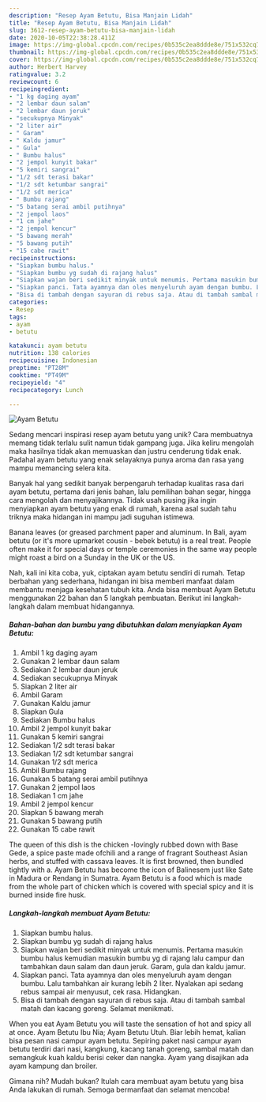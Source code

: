 ```yaml
---
description: "Resep Ayam Betutu, Bisa Manjain Lidah"
title: "Resep Ayam Betutu, Bisa Manjain Lidah"
slug: 3612-resep-ayam-betutu-bisa-manjain-lidah
date: 2020-10-05T22:38:28.411Z
image: https://img-global.cpcdn.com/recipes/0b535c2ea8ddde8e/751x532cq70/ayam-betutu-foto-resep-utama.jpg
thumbnail: https://img-global.cpcdn.com/recipes/0b535c2ea8ddde8e/751x532cq70/ayam-betutu-foto-resep-utama.jpg
cover: https://img-global.cpcdn.com/recipes/0b535c2ea8ddde8e/751x532cq70/ayam-betutu-foto-resep-utama.jpg
author: Herbert Harvey
ratingvalue: 3.2
reviewcount: 6
recipeingredient:
- "1 kg daging ayam"
- "2 lembar daun salam"
- "2 lembar daun jeruk"
- "secukupnya Minyak"
- "2 liter air"
- " Garam"
- " Kaldu jamur"
- " Gula"
- " Bumbu halus"
- "2 jempol kunyit bakar"
- "5 kemiri sangrai"
- "1/2 sdt terasi bakar"
- "1/2 sdt ketumbar sangrai"
- "1/2 sdt merica"
- " Bumbu rajang"
- "5 batang serai ambil putihnya"
- "2 jempol laos"
- "1 cm jahe"
- "2 jempol kencur"
- "5 bawang merah"
- "5 bawang putih"
- "15 cabe rawit"
recipeinstructions:
- "Siapkan bumbu halus."
- "Siapkan bumbu yg sudah di rajang halus"
- "Siapkan wajan beri sedikit minyak untuk menumis. Pertama masukin bumbu halus kemudian masukin bumbu yg di rajang lalu campur dan tambahkan daun salam dan daun jeruk. Garam, gula dan kaldu jamur."
- "Siapkan panci. Tata ayamnya dan oles menyeluruh ayam dengan bumbu. Lalu tambahkan air kurang lebih 2 liter. Nyalakan api sedang rebus sampai air menyusut, cek rasa. Hidangkan."
- "Bisa di tambah dengan sayuran di rebus saja. Atau di tambah sambal matah dan kacang goreng. Selamat menikmati."
categories:
- Resep
tags:
- ayam
- betutu

katakunci: ayam betutu 
nutrition: 138 calories
recipecuisine: Indonesian
preptime: "PT28M"
cooktime: "PT49M"
recipeyield: "4"
recipecategory: Lunch

---
```



![Ayam Betutu](https://img-global.cpcdn.com/recipes/0b535c2ea8ddde8e/751x532cq70/ayam-betutu-foto-resep-utama.jpg)

Sedang mencari inspirasi resep ayam betutu yang unik? Cara membuatnya memang tidak terlalu sulit namun tidak gampang juga. Jika keliru mengolah maka hasilnya tidak akan memuaskan dan justru cenderung tidak enak. Padahal ayam betutu yang enak selayaknya punya aroma dan rasa yang mampu memancing selera kita.

Banyak hal yang sedikit banyak berpengaruh terhadap kualitas rasa dari ayam betutu, pertama dari jenis bahan, lalu pemilihan bahan segar, hingga cara mengolah dan menyajikannya. Tidak usah pusing jika ingin menyiapkan ayam betutu yang enak di rumah, karena asal sudah tahu triknya maka hidangan ini mampu jadi suguhan istimewa.

Banana leaves (or greased parchment paper and aluminum. In Bali, ayam betutu (or it&#39;s more upmarket cousin - bebek betutu) is a real treat. People often make it for special days or temple ceremonies in the same way people might roast a bird on a Sunday in the UK or the US.


Nah, kali ini kita coba, yuk, ciptakan ayam betutu sendiri di rumah. Tetap berbahan yang sederhana, hidangan ini bisa memberi manfaat dalam membantu menjaga kesehatan tubuh kita. Anda bisa membuat Ayam Betutu menggunakan 22 bahan dan 5 langkah pembuatan. Berikut ini langkah-langkah dalam membuat hidangannya.

<!--inarticleads1-->

##### Bahan-bahan dan bumbu yang dibutuhkan dalam menyiapkan Ayam Betutu:

1. Ambil 1 kg daging ayam
1. Gunakan 2 lembar daun salam
1. Sediakan 2 lembar daun jeruk
1. Sediakan secukupnya Minyak
1. Siapkan 2 liter air
1. Ambil  Garam
1. Gunakan  Kaldu jamur
1. Siapkan  Gula
1. Sediakan  Bumbu halus
1. Ambil 2 jempol kunyit bakar
1. Gunakan 5 kemiri sangrai
1. Sediakan 1/2 sdt terasi bakar
1. Sediakan 1/2 sdt ketumbar sangrai
1. Gunakan 1/2 sdt merica
1. Ambil  Bumbu rajang
1. Gunakan 5 batang serai ambil putihnya
1. Gunakan 2 jempol laos
1. Sediakan 1 cm jahe
1. Ambil 2 jempol kencur
1. Siapkan 5 bawang merah
1. Gunakan 5 bawang putih
1. Gunakan 15 cabe rawit


The queen of this dish is the chicken -lovingly rubbed down with Base Gede, a spice paste made ofchili and a range of fragrant Southeast Asian herbs, and stuffed with cassava leaves. It is first browned, then bundled tightly with a. Ayam Betutu has become the icon of Balinesem just like Sate in Madura or Rendang in Sumatra. Ayam Betutu is a food which is made from the whole part of chicken which is covered with special spicy and it is burned inside fire husk. 

<!--inarticleads2-->

##### Langkah-langkah membuat Ayam Betutu:

1. Siapkan bumbu halus.
1. Siapkan bumbu yg sudah di rajang halus
1. Siapkan wajan beri sedikit minyak untuk menumis. Pertama masukin bumbu halus kemudian masukin bumbu yg di rajang lalu campur dan tambahkan daun salam dan daun jeruk. Garam, gula dan kaldu jamur.
1. Siapkan panci. Tata ayamnya dan oles menyeluruh ayam dengan bumbu. Lalu tambahkan air kurang lebih 2 liter. Nyalakan api sedang rebus sampai air menyusut, cek rasa. Hidangkan.
1. Bisa di tambah dengan sayuran di rebus saja. Atau di tambah sambal matah dan kacang goreng. Selamat menikmati.


When you eat Ayam Betutu you will taste the sensation of hot and spicy all at once. Ayam Betutu Ibu Nia; Ayam Betutu Utuh. Biar lebih hemat, kalian bisa pesan nasi campur ayam betutu. Sepiring paket nasi campur ayam betutu terdiri dari nasi, kangkung, kacang tanah goreng, sambal matah dan semangkuk kuah kaldu berisi ceker dan nangka. Ayam yang disajikan ada ayam kampung dan broiler. 

Gimana nih? Mudah bukan? Itulah cara membuat ayam betutu yang bisa Anda lakukan di rumah. Semoga bermanfaat dan selamat mencoba!
